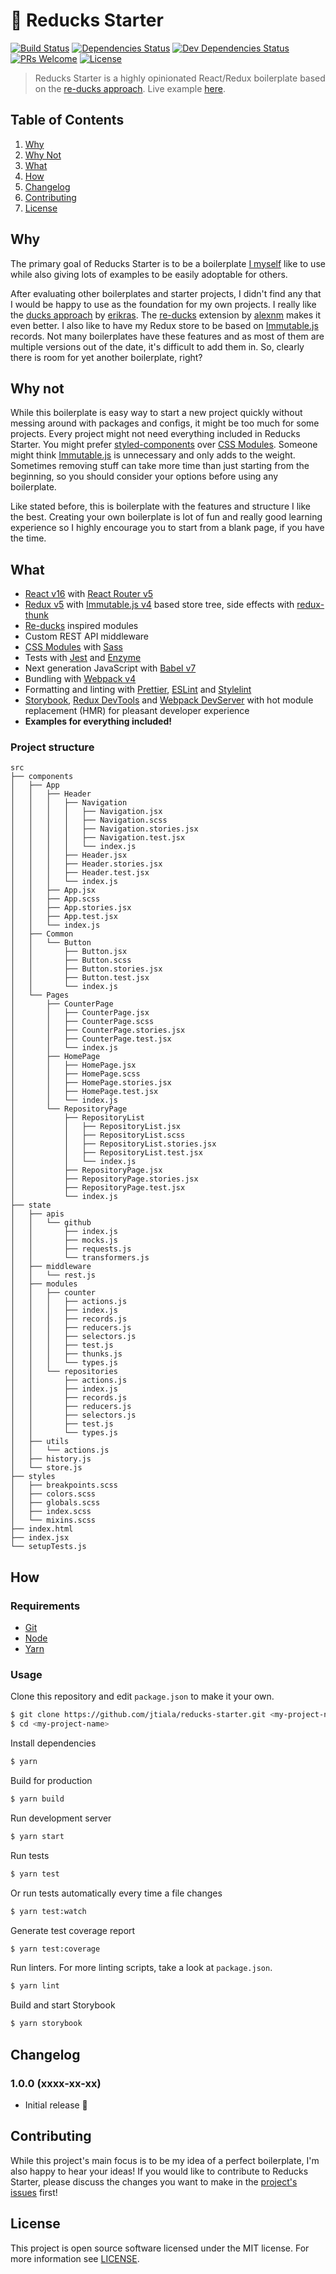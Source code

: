 # 🦆 Reducks Starter

[![Build Status][build-status-badge]][build-status]
[![Dependencies Status][dependencies-status-badge]][dependencies-status]
[![Dev Dependencies Status][devdependencies-status-badge]][devdependencies-status]
[![PRs Welcome][prs-badge]][contributing]
[![License][license-badge]](license)

> Reducks Starter is a highly opinionated React/Redux boilerplate based on the [re-ducks approach][re-ducks]. Live example [here][example].

## Table of Contents

1. [Why](#why)
2. [Why Not](#why-not)
3. [What](#what)
4. [How](#how)
5. [Changelog](#changelog)
6. [Contributing](#contributing)
7. [License](#license)

## Why

The primary goal of Reducks Starter is to be a boilerplate [I myself][jtiala] like to use while also giving lots of examples to be easily adoptable for others.

After evaluating other boilerplates and starter projects, I didn't find any that I would be happy to use as the foundation for my own projects. I really like the [ducks approach][ducks] by [erikras][erikras]. The [re-ducks][re-ducks] extension by [alexnm][alexnm] makes it even better. I also like to have my Redux store to be based on [Immutable.js][immutable] records. Not many boilerplates have these features and as most of them are multiple versions out of the date, it's difficult to add them in. So, clearly there is room for yet another boilerplate, right?

## Why not

While this boilerplate is easy way to start a new project quickly without messing around with packages and configs, it might be too much for some projects. Every project might not need everything included in Reducks Starter. You might prefer [styled-components][styled-components] over [CSS Modules][css-modules]. Someone might think [Immutable.js][immutable] is unnecessary and only adds to the weight. Sometimes removing stuff can take more time than just starting from the beginning, so you should consider your options before using any boilerplate.

Like stated before, this is boilerplate with the features and structure I like the best. Creating your own boilerplate is lot of fun and really good learning experience so I highly encourage you to start from a blank page, if you have the time.

## What

- [React v16][react] with [React Router v5][react-router]
- [Redux v5][redux] with [Immutable.js v4][immutable] based store tree, side effects with [redux-thunk][redux-thunk]
- [Re-ducks][re-ducks] inspired modules
- Custom REST API middleware
- [CSS Modules][css-modules] with [Sass][sass]
- Tests with [Jest][jest] and [Enzyme][enzyme]
- Next generation JavaScript with [Babel v7][babel]
- Bundling with [Webpack v4][webpack]
- Formatting and linting with [Prettier][prettier], [ESLint][eslint] and [Stylelint][stylelint]
- [Storybook][storybook], [Redux DevTools][redux-dev-tools] and [Webpack DevServer][webpack-dev-server] with hot module replacement (HMR) for pleasant developer experience
- **Examples for everything included!**

### Project structure

<!--
To generate this, use
tree --dirsfirst src'
-->

```
src
├── components
│   ├── App
│   │   ├── Header
│   │   │   ├── Navigation
│   │   │   │   ├── Navigation.jsx
│   │   │   │   ├── Navigation.scss
│   │   │   │   ├── Navigation.stories.jsx
│   │   │   │   ├── Navigation.test.jsx
│   │   │   │   └── index.js
│   │   │   ├── Header.jsx
│   │   │   ├── Header.stories.jsx
│   │   │   ├── Header.test.jsx
│   │   │   └── index.js
│   │   ├── App.jsx
│   │   ├── App.scss
│   │   ├── App.stories.jsx
│   │   ├── App.test.jsx
│   │   └── index.js
│   ├── Common
│   │   └── Button
│   │       ├── Button.jsx
│   │       ├── Button.scss
│   │       ├── Button.stories.jsx
│   │       ├── Button.test.jsx
│   │       └── index.js
│   └── Pages
│       ├── CounterPage
│       │   ├── CounterPage.jsx
│       │   ├── CounterPage.scss
│       │   ├── CounterPage.stories.jsx
│       │   ├── CounterPage.test.jsx
│       │   └── index.js
│       ├── HomePage
│       │   ├── HomePage.jsx
│       │   ├── HomePage.scss
│       │   ├── HomePage.stories.jsx
│       │   ├── HomePage.test.jsx
│       │   └── index.js
│       └── RepositoryPage
│           ├── RepositoryList
│           │   ├── RepositoryList.jsx
│           │   ├── RepositoryList.scss
│           │   ├── RepositoryList.stories.jsx
│           │   ├── RepositoryList.test.jsx
│           │   └── index.js
│           ├── RepositoryPage.jsx
│           ├── RepositoryPage.stories.jsx
│           ├── RepositoryPage.test.jsx
│           └── index.js
├── state
│   ├── apis
│   │   └── github
│   │       ├── index.js
│   │       ├── mocks.js
│   │       ├── requests.js
│   │       └── transformers.js
│   ├── middleware
│   │   └── rest.js
│   ├── modules
│   │   ├── counter
│   │   │   ├── actions.js
│   │   │   ├── index.js
│   │   │   ├── records.js
│   │   │   ├── reducers.js
│   │   │   ├── selectors.js
│   │   │   ├── test.js
│   │   │   ├── thunks.js
│   │   │   └── types.js
│   │   └── repositories
│   │       ├── actions.js
│   │       ├── index.js
│   │       ├── records.js
│   │       ├── reducers.js
│   │       ├── selectors.js
│   │       ├── test.js
│   │       └── types.js
│   ├── utils
│   │   └── actions.js
│   ├── history.js
│   └── store.js
├── styles
│   ├── breakpoints.scss
│   ├── colors.scss
│   ├── globals.scss
│   ├── index.scss
│   └── mixins.scss
├── index.html
├── index.jsx
└── setupTests.js
```

## How

### Requirements

- [Git][git]
- [Node][node]
- [Yarn][yarn]

### Usage

Clone this repository and edit `package.json` to make it your own.

```bash
$ git clone https://github.com/jtiala/reducks-starter.git <my-project-name>
$ cd <my-project-name>
```

Install dependencies

```bash
$ yarn
```

Build for production

```bash
$ yarn build
```

Run development server

```bash
$ yarn start
```

Run tests

```bash
$ yarn test
```

Or run tests automatically every time a file changes

```bash
$ yarn test:watch
```

Generate test coverage report

```bash
$ yarn test:coverage
```

Run linters. For more linting scripts, take a look at `package.json`.

```bash
$ yarn lint
```

Build and start Storybook

```bash
$ yarn storybook
```

## Changelog

### 1.0.0 (xxxx-xx-xx)

- Initial release 🎉

## Contributing

While this project's main focus is to be my idea of a perfect boilerplate, I'm also happy to hear your ideas! If you would like to contribute to Reducks Starter, please discuss the changes you want to make in the [project's issues][issues] first!

## License

This project is open source software licensed under the MIT license. For more information see [LICENSE][license].

[build-status]: https://circleci.com/gh/jtiala/reducks-starter/tree/master
[build-status-badge]: https://circleci.com/gh/jtiala/reducks-starter/tree/master.svg?style=svg
[dependencies-status]: https://david-dm.org/jtiala/reducks-starter
[dependencies-status-badge]: https://img.shields.io/david/jtiala/reducks-starter.svg
[devdependencies-status]: https://david-dm.org/jtiala/reducks-starter?type=dev
[devdependencies-status-badge]: https://img.shields.io/david/dev/jtiala/reducks-starter.svg
[contributing]: #contributing
[prs-badge]: https://img.shields.io/badge/prs-welcome-blue.svg
[license]: https://github.com/jtiala/reducks-starter/blob/master/LICENSE
[license-badge]: https://img.shields.io/badge/license-MIT-blue.svg
[example]: https://jtiala.github.io/reducks-starter/
[ducks]: https://github.com/erikras/ducks-modular-redux
[erikras]: https://github.com/erikras
[re-ducks]: https://github.com/alexnm/re-ducks
[alexnm]: https://github.com/alexnm
[jtiala]: https://github.com/jtiala
[react]: https://reactjs.org/
[redux]: https://redux.js.org/
[immutable]: https://facebook.github.io/immutable-js/
[redux-thunk]: https://github.com/reduxjs/redux-thunk
[react-router]: https://github.com/ReactTraining/react-router
[css-modules]: https://github.com/css-modules/css-modules
[sass]: https://sass-lang.com/
[jest]: https://jestjs.io/
[enzyme]: https://github.com/airbnb/enzyme
[babel]: https://babeljs.io/
[webpack]: https://webpack.js.org/
[prettier]: https://prettier.io/
[eslint]: https://eslint.org/
[stylelint]: https://stylelint.io/
[storybook]: https://storybook.js.org/
[redux-dev-tools]: http://extension.remotedev.io/
[webpack-dev-server]: https://webpack.js.org/configuration/dev-server/
[styled-components]: https://www.styled-components.com/
[git]: https://git-scm.com/
[node]: https://nodejs.org/
[yarn]: https://yarnpkg.com/
[issues]: https://github.com/jtiala/reducks-starter/issues
